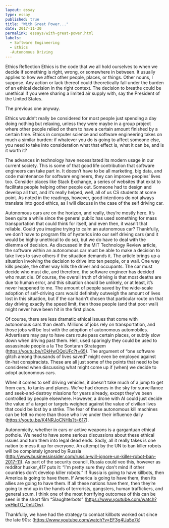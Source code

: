 ```yaml
---
layout: essay
type: essay
published: true
title: "With Great Power..."
date: 2017-11-30
permalink: essays/with-great-power.html
labels:
  - Software Engineering
  - Ethics
  -Autonomous Driving
---
```


Ethics Reflection
Ethics is the code that we all hold ourselves to when we decide if something is right, wrong, or somewhere in between. It usually applies to how we affect other people, places, or things. Other nouns, I suppose. Any action or lack thereof could theoretically fall under the burden of an ethical decision in the right context. The decision to breathe could be unethical if you were sharing a limited air supply with, say the President of the United States. 

The previous one anyway.

Ethics wouldn’t really be considered for most people just spending a day doing nothing but relaxing, unless they were maybe in a group project where other people relied on them to have a certain amount finished by a certain time. Ethics in computer science and software engineering takes on much a similar burden: if whatever you do is going to affect someone else, you need to take into consideration what that effect is, what it can be, and is it worth it?

The advances in technology have necessitated its modern usage in our current society. This is some of that good life contribution that software engineers can take part in. It doesn’t have to be all marketing, big data, and code maintenance for software engineers, they can improve peoples’ lives too. Consider places like Stack Exchange, a series of websites that exist to facilitate people helping other people out. Someone had to design and develop all that, and it’s really helped, well, all of us CS students at some point. As noted in the readings, however, good intentions do not always translate into good ethics, as I will discuss in the case of the self driving car.

Autonomous cars are on the horizon, and really, they’re mostly here. It’s been quite a while since the general public has used something for mass transportation that could think for itself, and even then, it wasn’t that reliable. Could you imagine trying to calm an autonomous car? Thankfully, we don’t have to program fits of hysterics into our self driving cars (and it would be highly unethical to do so), but we do have to deal with the dilemma of decision. As discussed in the MIT Technology Review article, the software within an autonomous car must be able to make a decision to take lives to save others if the situation demands it. The article brings up a situation involving the decision to drive into ten people, or a wall. One way kills people, the other way kills the driver and occupants. The car must decide who must die, and therefore, the software engineer has decided who must die. Of course, the overall truth of driving is that most deaths are due to human error, and this situation should be unlikely, or at least, it’s never happened to me. The amount of people saved by the wide-scale adoption of self-driving cars would definitely outweigh the amount of lives lost in this situation, but if the car hadn’t chosen that particular route on that day driving exactly the speed limit, then those people (and that poor wall) might never have been hit in the first place.

Of course, there are less dramatic ethical issues that come with autonomous cars than death. Millions of jobs rely on transportation, and those jobs will be lost with the adoption of autonomous automobiles. Advertisers may pay to have cars route pass certain places, or subtly slow down when driving past them. Hell, used sparingly they could be used to assassinate people a la The Sontaran Stratagem (https://youtu.be/rDkHwOQoUFc?t=65). The argument of “one software glitch among thousands of lives saved” might even be employed against tin-hat conspiracists. These are all just some of the points that need to be considered when discussing what might come up if (when) we decide to adopt autonomous cars. 

When it comes to self driving vehicles, it doesn’t take much of a jump to get from cars, to tanks and planes. We’ve had drones in the sky for surveillance and seek-and-destroy missions for years already, except they’ve been controlled by people elsewhere. However, a drone with AI could just decide the value of a target or targets weighed against the value of civilian lives that could be lost by a strike. The fear of these autonomous kill machines can be felt no more than those who live under their influence daily (https://youtu.be/K4NRJoCNHIs?t=617). 

Autonomicity, whether in cars or active weapons is a gargantuan ethical pothole. We need to have some serious discussions about these ethical issues and turn them into legal dead ends. Sadly, all it really takes is one nation to mess it up for everyone. An attempt by the UN to ban killer robots will be completely ignored by Russia (http://www.businessinsider.com/russia-will-ignore-un-killer-robot-ban-2017-11). As part of the security council, Russia could veo this, however as redditor husker_417 puts it: “I'm pretty sure they don't mind if other countries don't develop killer robots.” If Russia is going to have killbots, then America is going to have them. If America is going to have them, then its allies are going to have them. If all these nations have them, then they’re going to end up in the hands of terrorists, gangsters, human traffickers, and general scum. I think one of the most horrifying outcomes of this can be seen in the short film “Slaughterbots” (https://www.youtube.com/watch?v=HipTO_7mUOw).

Thankfully, we have had the strategy to combat killbots worked out since the late 90s:
(https://www.youtube.com/watch?v=EF3g4Ua5e7k)

